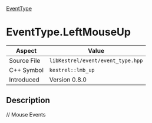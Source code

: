 [EventType](index)
# EventType.LeftMouseUp
| Aspect | Value |
| --- | --- |
| Source File | `libKestrel/event/event_type.hpp` |
| C++ Symbol | `kestrel::lmb_up` |
| Introduced | Version 0.8.0 |
## Description
// Mouse Events
